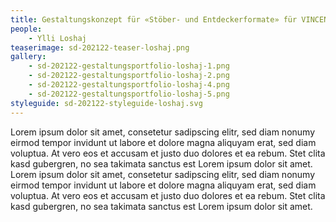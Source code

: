 ```yaml
---
title: Gestaltungskonzept für «Stöber- und Entdeckerformate» für VINCENT&VOLTAIRE
people:
    - Ylli Loshaj
teaserimage: sd-202122-teaser-loshaj.png
gallery:
    - sd-202122-gestaltungsportfolio-loshaj-1.png
    - sd-202122-gestaltungsportfolio-loshaj-2.png
    - sd-202122-gestaltungsportfolio-loshaj-4.png
    - sd-202122-gestaltungsportfolio-loshaj-5.png
styleguide: sd-202122-styleguide-loshaj.svg
---
```


Lorem ipsum dolor sit amet, consetetur sadipscing elitr, sed diam nonumy eirmod tempor invidunt ut labore et dolore magna aliquyam erat, sed diam voluptua. At vero eos et accusam et justo duo dolores et ea rebum. Stet clita kasd gubergren, no sea takimata sanctus est Lorem ipsum dolor sit amet. Lorem ipsum dolor sit amet, consetetur sadipscing elitr, sed diam nonumy eirmod tempor invidunt ut labore et dolore magna aliquyam erat, sed diam voluptua. At vero eos et accusam et justo duo dolores et ea rebum. Stet clita kasd gubergren, no sea takimata sanctus est Lorem ipsum dolor sit amet.
